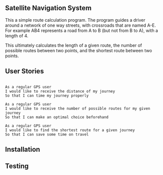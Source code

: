 ## Satellite Navigation System

This a simple route calculation program. The program guides a driver around a network of one way streets, with crossroads that are named A-E. For example AB4 represents a road from A to B (but not from B to A), with a length of 4.

This ultimately calculates the length of a given route, the number of possible routes between two points, and the shortest route between two points.

User Stories
------------
```

As a regular GPS user
I would like to receive the distance of my journey
So that I can time my journey properly

As a regular GPS user
I would like to receive the number of possible routes for my given journey
So that I can make an optimal choice beforehand

As a regular GPS user
I would like to find the shortest route for a given journey
So that I can save some time on travel

```

Installation
------------


Testing
-------


